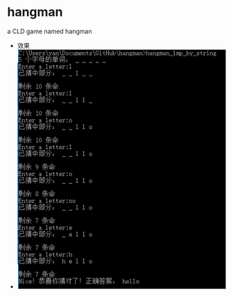 # hangman
a CLD game named hangman
- 效果
- ![](https://raw.githubusercontent.com/xiaoyan94/hangman/master/screenshots/2016-10-11%2017-38-26%E5%B1%8F%E5%B9%95%E6%88%AA%E5%9B%BE.png)
